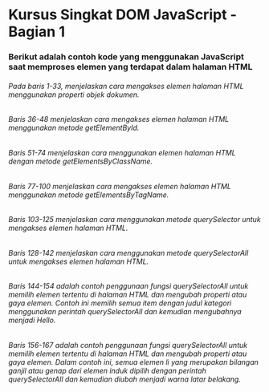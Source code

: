 # Kursus Singkat DOM JavaScript - Bagian 1

### Berikut adalah contoh kode yang menggunakan JavaScript saat memproses elemen yang terdapat dalam halaman HTML

###### Pada baris 1-33, menjelaskan cara mengakses elemen halaman HTML menggunakan properti objek dokumen.

###### Baris 36-48 menjelaskan cara mengakses elemen halaman HTML menggunakan metode getElementById.

###### Baris 51-74 menjelaskan cara menggunakan elemen halaman HTML dengan metode getElementsByClassName.

###### Baris 77-100 menjelaskan cara mengakses elemen halaman HTML menggunakan metode getElementsByTagName.

###### Baris 103-125 menjelaskan cara menggunakan metode querySelector untuk mengakses elemen halaman HTML.

###### Baris 128-142 menjelaskan cara menggunakan metode querySelectorAll untuk mengakses elemen halaman HTML.

###### Baris 144-154 adalah contoh penggunaan fungsi querySelectorAll untuk memilih elemen tertentu di halaman HTML dan mengubah properti atau gaya elemen. Contoh ini memilih semua item dengan judul kategori menggunakan perintah querySelectorAll dan kemudian mengubahnya menjadi Hello.

###### Baris 156-167 adalah contoh penggunaan fungsi querySelectorAll untuk memilih elemen tertentu di halaman HTML dan mengubah properti atau gaya elemen. Dalam contoh ini, semua elemen li yang merupakan bilangan ganjil atau genap dari elemen induk dipilih dengan perintah querySelectorAll dan kemudian diubah menjadi warna latar belakang.
